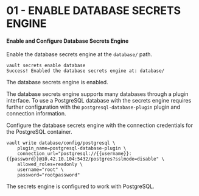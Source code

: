#  01 - ENABLE DATABASE SECRETS ENGINE

#### Enable and Configure Database Secrets Engine

Enable the database secrets engine at the ```database/``` path.

```
vault secrets enable database
Success! Enabled the database secrets engine at: database/
```

The database secrets engine is enabled.

The database secrets engine supports many databases through a plugin interface. To use a PostgreSQL database with the secrets engine requires further configuration with the ```postgresql-database-plugin``` plugin and connection information.

Configure the database secrets engine with the connection credentials for the PostgreSQL container.

```
vault write database/config/postgresql \
    plugin_name=postgresql-database-plugin \
    connection_url="postgresql://{{username}}:{{password}}@10.42.10.104:5432/postgres?sslmode=disable" \
    allowed_roles=readonly \
    username="root" \
    password="rootpassword"
```

The secrets engine is configured to work with PostgreSQL.

####









####



